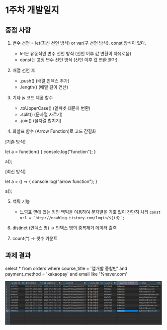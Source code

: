 # 1주차 개발일지   

중점 사항
------------ 
1. 변수 선언 = let(최신 선언 방식) or var(구 선언 방식), const 방식이 있다.
     - let은 유동적인 변수 선언 방식 (선언 이후 값 변환이 자유로움)
     - const는 고정 변수 선언 방식 (선언 이후 값 변환 불가)


2. 배열 선언 후 
     - .push() (배열 인덱스 추가)
     - .length() (배열 길이 연산)

3. 기타 js 코드 제공 함수
     - .toUpperCase() (알파벳 대문자 변환)
     - .split() (문자열 자르기)
     - .join() (물자열 합치기)

4. 화살표 함수 (Arrow Function)로 코드 간결화

[기존 방식]

let a = function() {
  console.log("function");
}

a();

[최신 방식]

let a = () => {
  console.log("arrow function");
}

a();

5. 백틱 기능
     - 느낌표 옆에 있는 키인 백틱을 이용하여 문자열을 기호 없이 간단히 처리
     ``const url = `http://noahlog.tistory.com/login/${id}`; ``

6. distinct (인덱스 명) -> 인덱스 명의 중복제거 데이터 출력

7. count(*) -> 갯수 카운트

과제 결과
------------
select * from orders where course_title = '앱개발 종합반' and payment_method = 'kakaopay' and email like '%naver.com'



<img src="https://github.com/wntjs2536/Sparta_Esay_SQL/blob/main/img/1%EC%A3%BC%EC%B0%A8%20%EA%B3%BC%EC%A0%9C.jpg?raw=true"/>
